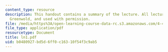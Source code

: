 ```yaml
---
content_type: resource
description: This handout contains a summary of the lecture. All lectures are by Simon
  Greenwold, and used with permission.
file: /media/https%3A/open-learning-course-data-rc.s3.amazonaws.com/4-491-form-finding-and-structural-optimization-gaudi-workshop-fall-2004/b0480927bd5d6ff0c16310f54f3c9ab5_ln1.pdf
file_type: application/pdf
resourcetype: Document
title: ln1.pdf
uid: b0480927-bd5d-6ff0-c163-10f54f3c9ab5
---
```

